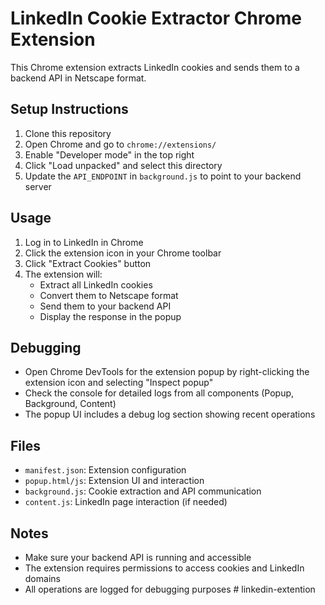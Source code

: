 # LinkedIn Cookie Extractor Chrome Extension

This Chrome extension extracts LinkedIn cookies and sends them to a backend API in Netscape format.

## Setup Instructions

1. Clone this repository
2. Open Chrome and go to `chrome://extensions/`
3. Enable "Developer mode" in the top right
4. Click "Load unpacked" and select this directory
5. Update the `API_ENDPOINT` in `background.js` to point to your backend server

## Usage

1. Log in to LinkedIn in Chrome
2. Click the extension icon in your Chrome toolbar
3. Click "Extract Cookies" button
4. The extension will:
   - Extract all LinkedIn cookies
   - Convert them to Netscape format
   - Send them to your backend API
   - Display the response in the popup

## Debugging

- Open Chrome DevTools for the extension popup by right-clicking the extension icon and selecting "Inspect popup"
- Check the console for detailed logs from all components (Popup, Background, Content)
- The popup UI includes a debug log section showing recent operations

## Files

- `manifest.json`: Extension configuration
- `popup.html/js`: Extension UI and interaction
- `background.js`: Cookie extraction and API communication
- `content.js`: LinkedIn page interaction (if needed)

## Notes

- Make sure your backend API is running and accessible
- The extension requires permissions to access cookies and LinkedIn domains
- All operations are logged for debugging purposes # linkedin-extention
